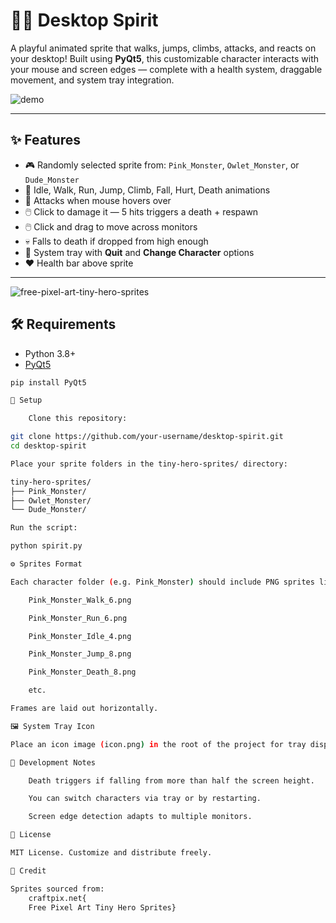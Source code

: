# 🧙‍♂️ Desktop Spirit

A playful animated sprite that walks, jumps, climbs, attacks, and reacts on your desktop! Built using **PyQt5**, this customizable character interacts with your mouse and screen edges — complete with a health system, draggable movement, and system tray integration.

![demo](./preview.gif) <!-- Optional: add a demo GIF or screenshot -->

---

## ✨ Features

- 🎮 Randomly selected sprite from: `Pink_Monster`, `Owlet_Monster`, or `Dude_Monster`
- 🧠 Idle, Walk, Run, Jump, Climb, Fall, Hurt, Death animations
- 🐁 Attacks when mouse hovers over
- 🖱️ Click to damage it — 5 hits triggers a death + respawn
- 🖱️ Click and drag to move across monitors
- 💀 Falls to death if dropped from high enough
- 📌 System tray with **Quit** and **Change Character** options
- ❤️ Health bar above sprite

---
![free-pixel-art-tiny-hero-sprites](https://github.com/user-attachments/assets/e1622a98-40a5-44f4-be1f-834a6b9a2863)

## 🛠 Requirements

- Python 3.8+
- [PyQt5](https://pypi.org/project/PyQt5/)

```bash
pip install PyQt5

📁 Setup

    Clone this repository:

git clone https://github.com/your-username/desktop-spirit.git
cd desktop-spirit

Place your sprite folders in the tiny-hero-sprites/ directory:

tiny-hero-sprites/
├── Pink_Monster/
├── Owlet_Monster/
└── Dude_Monster/

Run the script:

python spirit.py

⚙️ Sprites Format

Each character folder (e.g. Pink_Monster) should include PNG sprites like:

    Pink_Monster_Walk_6.png

    Pink_Monster_Run_6.png

    Pink_Monster_Idle_4.png

    Pink_Monster_Jump_8.png

    Pink_Monster_Death_8.png

    etc.

Frames are laid out horizontally.

🖼️ System Tray Icon

Place an icon image (icon.png) in the root of the project for tray display. You can use any .png at 32x32 or 64x64.

🧪 Development Notes

    Death triggers if falling from more than half the screen height.

    You can switch characters via tray or by restarting.

    Screen edge detection adapts to multiple monitors.

📃 License

MIT License. Customize and distribute freely.

🙏 Credit

Sprites sourced from:
    craftpix.net{
    Free Pixel Art Tiny Hero Sprites}
